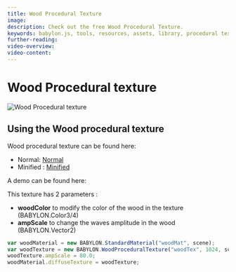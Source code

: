 ```yaml
---
title: Wood Procedural Texture
image: 
description: Check out the free Wood Procedural Texture.
keywords: babylon.js, tools, resources, assets, library, procedural texture, wood
further-reading:
video-overview:
video-content:
---
```


# Wood Procedural texture

![Wood Procedural texture](/img/extensions/proceduraltextures/woodpt.PNG)

## Using the Wood procedural texture

Wood procedural texture can be found here: 
- Normal: [Normal](https://cdn.babylonjs.com/proceduralTexturesLibrary/babylon.woodProceduralTexture.js)
- Minified : [Minified](https://cdn.babylonjs.com/proceduralTexturesLibrary/babylon.woodProceduralTexture.min.js)

A demo can be found here: <Playground id="#K41IJ" title="Wood Procedural Texture Demo" description="Wood Procedural Texture Demo"/>

This texture has 2 parameters :
- **woodColor** to modify the color of the wood in the texture (BABYLON.Color3/4)
- **ampScale** to change the waves amplitude in the wood (BABYLON.Vector2)

```javascript
var woodMaterial = new BABYLON.StandardMaterial("woodMat", scene);
var woodTexture = new BABYLON.WoodProceduralTexture("woodTex", 1024, scene);
woodTexture.ampScale = 80.0;
woodMaterial.diffuseTexture = woodTexture;
```